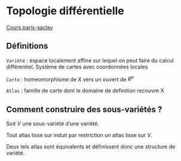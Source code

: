# Topologie différentielle

[Cours paris-saclay](https://www.imo.universite-paris-saclay.fr/~pmassot/enseignement/mat553/chap-varietes.html)

## Définitions

`Variété`
: espace localement affine sur lequel on peut faire du calcul différentiel. Système de cartes avec coordonnées locales

`Carte`
: homeomorphisme de X vers un ouvert de $R^n$

`Atlas`
: famille de carte dont le domaine de definition recouvre X

## Comment construire des sous-variétés ?

Soit $V$ une sous-variété d’une variété.

Tout atlas lisse sur induit par restriction un atlas lisse sur $V$.

Deux tels atlas sont équivalents et définissent donc une structure de variété.
